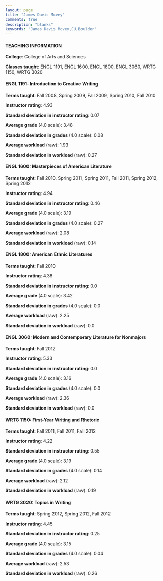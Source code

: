 ```yaml
---
layout: page
title: "James Davis Mcvey" 
comments: true
description: "blanks"
keywords: "James Davis Mcvey,CU,Boulder"
---
```

<head>
<script src="https://ajax.googleapis.com/ajax/libs/jquery/2.1.3/jquery.min.js"></script>
<script src="https://dl.dropboxusercontent.com/s/pc42nxpaw1ea4o9/highcharts.js?dl=0"></script>
<!-- <script src="../assets/js/highcharts.js"></script> -->
<style type="text/css">@font-face {
	font-family: "Bebas Neue";
	src: url(https://www.filehosting.org/file/details/544349/BebasNeue Regular.otf) format("opentype");
	}
	h1.Bebas { 
		font-family: "Bebas Neue", Verdana, Tahoma;
	}
</style>
</head>
	   
#### TEACHING INFORMATION

**College**: College of Arts and Sciences

**Classes taught**: ENGL 1191, ENGL 1600, ENGL 1800, ENGL 3060, WRTG 1150, WRTG 3020

#### ENGL 1191: Introduction to Creative Writing

**Terms taught**: Fall 2008, Spring 2009, Fall 2009, Spring 2010, Fall 2010

**Instructor rating**: 4.93

**Standard deviation in instructor rating**: 0.07

**Average grade** (4.0 scale): 3.48

**Standard deviation in grades** (4.0 scale): 0.08

**Average workload** (raw): 1.93

**Standard deviation in workload** (raw): 0.27

#### ENGL 1600: Masterpieces of American Literature

**Terms taught**: Fall 2010, Spring 2011, Spring 2011, Fall 2011, Spring 2012, Spring 2012

**Instructor rating**: 4.94

**Standard deviation in instructor rating**: 0.46

**Average grade** (4.0 scale): 3.19

**Standard deviation in grades** (4.0 scale): 0.27

**Average workload** (raw): 2.08

**Standard deviation in workload** (raw): 0.14

#### ENGL 1800: American Ethnic Literatures

**Terms taught**: Fall 2010

**Instructor rating**: 4.38

**Standard deviation in instructor rating**: 0.0

**Average grade** (4.0 scale): 3.42

**Standard deviation in grades** (4.0 scale): 0.0

**Average workload** (raw): 2.25

**Standard deviation in workload** (raw): 0.0

#### ENGL 3060: Modern and Contemporary Literature for Nonmajors

**Terms taught**: Fall 2012

**Instructor rating**: 5.33

**Standard deviation in instructor rating**: 0.0

**Average grade** (4.0 scale): 3.16

**Standard deviation in grades** (4.0 scale): 0.0

**Average workload** (raw): 2.36

**Standard deviation in workload** (raw): 0.0

#### WRTG 1150: First-Year Writing and Rhetoric

**Terms taught**: Fall 2011, Fall 2011, Fall 2012

**Instructor rating**: 4.22

**Standard deviation in instructor rating**: 0.55

**Average grade** (4.0 scale): 3.19

**Standard deviation in grades** (4.0 scale): 0.14

**Average workload** (raw): 2.12

**Standard deviation in workload** (raw): 0.19

#### WRTG 3020: Topics in Writing

**Terms taught**: Spring 2012, Spring 2012, Fall 2012

**Instructor rating**: 4.45

**Standard deviation in instructor rating**: 0.25

**Average grade** (4.0 scale): 3.15

**Standard deviation in grades** (4.0 scale): 0.04

**Average workload** (raw): 2.53

**Standard deviation in workload** (raw): 0.26

